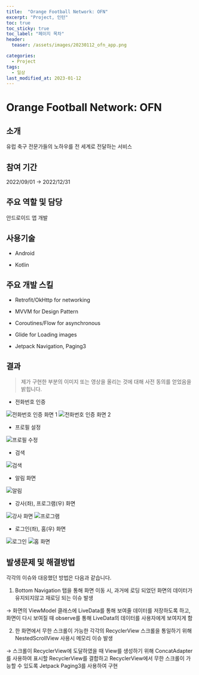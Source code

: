 ```yaml
---
title:  "Orange Football Network: OFN"
excerpt: "Project, 인턴"
toc: true
toc_sticky: true
toc_label: "페이지 목차"
header:
  teaser: /assets/images/20230112_ofn_app.png

categories:
  - Project
tags:
  - 일상
last_modified_at: 2023-01-12
---
```


# Orange Football Network: OFN

## 소개

유럽 축구 전문가들의 노하우를 전 세계로 전달하는 서비스<br/>

## 참여 기간

2022/09/01 → 2022/12/31<br/>

## 주요 역할 및 담당

안드로이드 앱 개발<br/>

## 사용기술

- Android
  
- Kotlin
  

## 주요 개발 스킬

- Retrofit/OkHttp for networking
  
- MVVM for Design Pattern
  
- Coroutines/Flow for asynchronous
  
- Glide for Loading images
  
- Jetpack Navigation, Paging3
  

## 결과

> 제가 구현한 부분의 이미지 또는 영상을 올리는 것에 대해 사전 동의를 얻었음을 밝힙니다.

- 전화번호 인증
  

 ![전화번호 인증 화면 1](/assets/images/20230112_ofn_phone_number_ready.jpeg?msec=1673507020778) ![전화번호 인증 화면 2](/assets/images/20230112_ofn_phone_number_send.png?msec=1673507020778)

- 프로필 설정
  

![프로필 수정](/assets/images/20230112_ofn_edit_profile.png?msec=1673506521012)

- 검색
  

![검색](/assets/images/20230112_ofn_search.gif?msec=1673506790724)

- 알림 화면
  

![알림 ](/assets/images/20230112_ofn_notification.gif?msec=1673506857934)

- 강사(좌), 프로그램(우) 화면
  

 ![강사 화면](/assets/images/20230112_ofn_instructor.gif?msec=1673507020778) ![프로그램](/assets/images/20230112_ofn_program.gif?msec=1673507020778)

- 로그인(좌), 홈(우) 화면
  

 ![로그인](/assets/images/20230112_ofn_login.gif?msec=1673507020778) ![홈 화면](/assets/images/20230112_ofn_home.gif?msec=1673507020778)

## 발생문제 및 해결방법

각각의 이슈와 대응했던 방법은 다음과 같습니다.

1. Bottom Navigation 탭을 통해 화면 이동 시, 과거에 로딩 되었던 화면의 데이터가 유지되지않고 재로딩 되는 이슈 발생
  
  → 화면의 ViewModel 클래스에 LiveData를 통해 보여줄 데이터를 저장하도록 하고, 화면이 다시 보여질 때 observe를 통해 LiveData의 데이터를 사용자에게 보여지게 함
  
2. 한 화면에서 무한 스크롤이 가능한 각각의 RecyclerView 스크롤을 통일하기 위해 NestedScrollView 사용시 메모리 이슈 발생
  
  → 스크롤이 RecyclerView에 도달하였을 때 View를 생성하기 위해 ConcatAdapter를 사용하여 표시할 RecyclerView를 결합하고 RecyclerView에서 무한 스크롤이 가능할 수 있도록 Jetpack Paging3를 사용하여 구현
